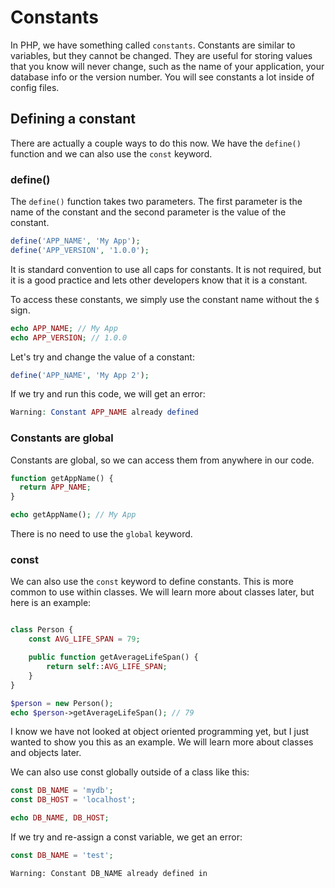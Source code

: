 # Constants

In PHP, we have something called `constants`. Constants are similar to variables, but they cannot be changed. They are useful for storing values that you know will never change, such as the name of your application, your database info or the version number. You will see constants a lot inside of config files.

## Defining a constant

There are actually a couple ways to do this now. We have the `define()` function and we can also use the `const` keyword.

### define()

The `define()` function takes two parameters. The first parameter is the name of the constant and the second parameter is the value of the constant.

```php
define('APP_NAME', 'My App');
define('APP_VERSION', '1.0.0');
```

It is standard convention to use all caps for constants. It is not required, but it is a good practice and lets other developers know that it is a constant.

To access these constants, we simply use the constant name without the `$` sign.

```php
echo APP_NAME; // My App
echo APP_VERSION; // 1.0.0
```

Let's try and change the value of a constant:

```php
define('APP_NAME', 'My App 2');
```

If we try and run this code, we will get an error:

```php
Warning: Constant APP_NAME already defined
```

### Constants are global

Constants are global, so we can access them from anywhere in our code.

```php
function getAppName() {
  return APP_NAME;
}

echo getAppName(); // My App
```

There is no need to use the `global` keyword.

### const

We can also use the `const` keyword to define constants. This is more common to use within classes. We will learn more about classes later, but here is an example:

```php

class Person {
    const AVG_LIFE_SPAN = 79;

    public function getAverageLifeSpan() {
        return self::AVG_LIFE_SPAN;
    }
}

$person = new Person();
echo $person->getAverageLifeSpan(); // 79
```

I know we have not looked at object oriented programming yet, but I just wanted to show you this as an example. We will learn more about classes and objects later.

We can also use const globally outside of a class like this:

```php
const DB_NAME = 'mydb';
const DB_HOST = 'localhost';

echo DB_NAME, DB_HOST;
```

If we try and re-assign a const variable, we get an error:

```php
const DB_NAME = 'test';
```

```
Warning: Constant DB_NAME already defined in
```
